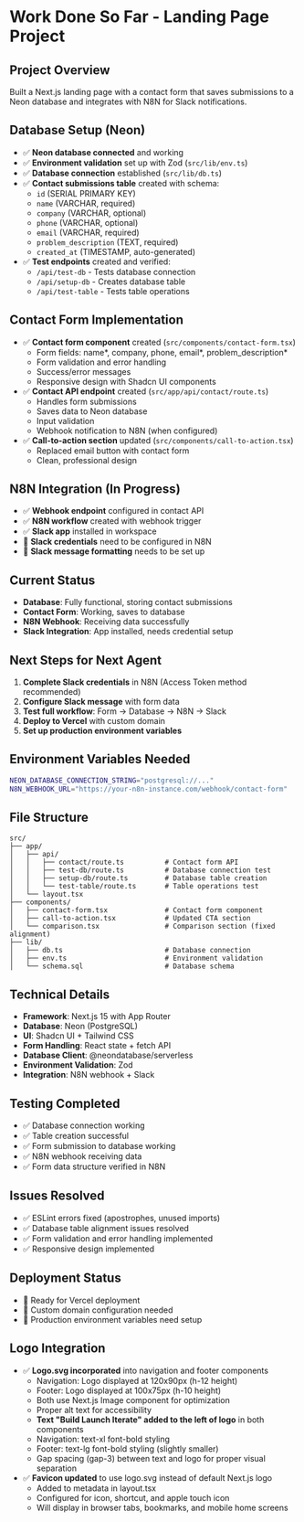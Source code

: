 # Work Done So Far - Landing Page Project

## Project Overview

Built a Next.js landing page with a contact form that saves submissions to a Neon database and integrates with N8N for Slack notifications.

## Database Setup (Neon)

- ✅ **Neon database connected** and working
- ✅ **Environment validation** set up with Zod (`src/lib/env.ts`)
- ✅ **Database connection** established (`src/lib/db.ts`)
- ✅ **Contact submissions table** created with schema:
  - `id` (SERIAL PRIMARY KEY)
  - `name` (VARCHAR, required)
  - `company` (VARCHAR, optional)
  - `phone` (VARCHAR, optional)
  - `email` (VARCHAR, required)
  - `problem_description` (TEXT, required)
  - `created_at` (TIMESTAMP, auto-generated)
- ✅ **Test endpoints** created and verified:
  - `/api/test-db` - Tests database connection
  - `/api/setup-db` - Creates database table
  - `/api/test-table` - Tests table operations

## Contact Form Implementation

- ✅ **Contact form component** created (`src/components/contact-form.tsx`)
  - Form fields: name*, company, phone, email*, problem_description\*
  - Form validation and error handling
  - Success/error messages
  - Responsive design with Shadcn UI components
- ✅ **Contact API endpoint** created (`src/app/api/contact/route.ts`)
  - Handles form submissions
  - Saves data to Neon database
  - Input validation
  - Webhook notification to N8N (when configured)
- ✅ **Call-to-action section** updated (`src/components/call-to-action.tsx`)
  - Replaced email button with contact form
  - Clean, professional design

## N8N Integration (In Progress)

- ✅ **Webhook endpoint** configured in contact API
- ✅ **N8N workflow** created with webhook trigger
- ✅ **Slack app** installed in workspace
- 🔄 **Slack credentials** need to be configured in N8N
- 🔄 **Slack message formatting** needs to be set up

## Current Status

- **Database**: Fully functional, storing contact submissions
- **Contact Form**: Working, saves to database
- **N8N Webhook**: Receiving data successfully
- **Slack Integration**: App installed, needs credential setup

## Next Steps for Next Agent

1. **Complete Slack credentials** in N8N (Access Token method recommended)
2. **Configure Slack message** with form data
3. **Test full workflow**: Form → Database → N8N → Slack
4. **Deploy to Vercel** with custom domain
5. **Set up production environment variables**

## Environment Variables Needed

```bash
NEON_DATABASE_CONNECTION_STRING="postgresql://..."
N8N_WEBHOOK_URL="https://your-n8n-instance.com/webhook/contact-form"
```

## File Structure

```
src/
├── app/
│   ├── api/
│   │   ├── contact/route.ts          # Contact form API
│   │   ├── test-db/route.ts          # Database connection test
│   │   ├── setup-db/route.ts         # Database table creation
│   │   └── test-table/route.ts       # Table operations test
│   └── layout.tsx
├── components/
│   ├── contact-form.tsx              # Contact form component
│   ├── call-to-action.tsx            # Updated CTA section
│   └── comparison.tsx                # Comparison section (fixed alignment)
├── lib/
│   ├── db.ts                         # Database connection
│   ├── env.ts                        # Environment validation
│   └── schema.sql                    # Database schema
```

## Technical Details

- **Framework**: Next.js 15 with App Router
- **Database**: Neon (PostgreSQL)
- **UI**: Shadcn UI + Tailwind CSS
- **Form Handling**: React state + fetch API
- **Database Client**: @neondatabase/serverless
- **Environment Validation**: Zod
- **Integration**: N8N webhook + Slack

## Testing Completed

- ✅ Database connection working
- ✅ Table creation successful
- ✅ Form submission to database working
- ✅ N8N webhook receiving data
- ✅ Form data structure verified in N8N

## Issues Resolved

- ✅ ESLint errors fixed (apostrophes, unused imports)
- ✅ Database table alignment issues resolved
- ✅ Form validation and error handling implemented
- ✅ Responsive design implemented

## Deployment Status

- 🔄 Ready for Vercel deployment
- 🔄 Custom domain configuration needed
- 🔄 Production environment variables need setup

## Logo Integration

- ✅ **Logo.svg incorporated** into navigation and footer components
  - Navigation: Logo displayed at 120x90px (h-12 height)
  - Footer: Logo displayed at 100x75px (h-10 height)
  - Both use Next.js Image component for optimization
  - Proper alt text for accessibility
  - **Text "Build Launch Iterate" added to the left of logo** in both components
  - Navigation: text-xl font-bold styling
  - Footer: text-lg font-bold styling (slightly smaller)
  - Gap spacing (gap-3) between text and logo for proper visual separation
- ✅ **Favicon updated** to use logo.svg instead of default Next.js logo
  - Added to metadata in layout.tsx
  - Configured for icon, shortcut, and apple touch icon
  - Will display in browser tabs, bookmarks, and mobile home screens
